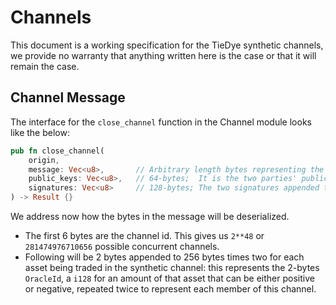 # Channels

This document is a working specification for the TieDye synthetic channels, we provide no warranty that anything
written here is the case or that it will remain the case.

## Channel Message

The interface for the `close_channel` function in the Channel module looks like the below:

```rust
pub fn close_channel(
    origin,
    message: Vec<u8>,       // Arbitrary length bytes representing the state of the channel.
    public_keys: Vec<u8>,   // 64-bytes;  It is the two parties' public keys appended to each in any order.
    signatures: Vec<u8>     // 128-bytes; The two signatures appended to each other, in the same logical order as the keys.
) -> Result {}
```

We address now how the bytes in the message will be deserialized. 

- The first 6 bytes are the channel id. This gives us `2**48` or `281474976710656` possible concurrent channels.
- Following will be 2 bytes appended to 256 bytes times two for each asset being traded in the synthetic channel:
  this represents the 2-bytes `OracleId`, a `i128` for an amount of that asset that can be either positive or negative,
  repeated twice to represent each member of this channel.

